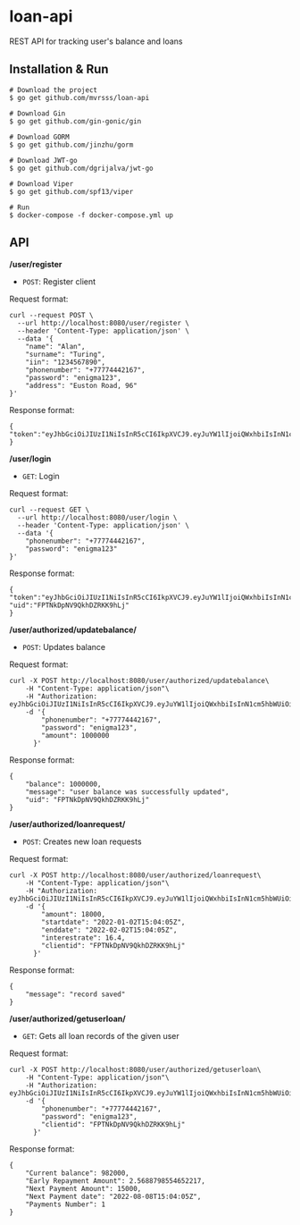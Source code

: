# loan-api
REST API for tracking user's balance and loans

## Installation & Run
```
# Download the project
$ go get github.com/mvrsss/loan-api

# Download Gin
$ go get github.com/gin-gonic/gin

# Download GORM
$ go get github.com/jinzhu/gorm

# Download JWT-go
$ go get github.com/dgrijalva/jwt-go

# Download Viper
$ go get github.com/spf13/viper

# Run
$ docker-compose -f docker-compose.yml up
```

## API
**/user/register**
* ```POST```: Register client

Request format:
```
curl --request POST \
  --url http://localhost:8080/user/register \
  --header 'Content-Type: application/json' \
  --data '{
    "name": "Alan",
    "surname": "Turing",
    "iin": "1234567890",
    "phonenumber": "+77774442167",
    "password": "enigma123",
    "address": "Euston Road, 96"
}'
```
Response format:
 ``` 
 { "token":"eyJhbGciOiJIUzI1NiIsInR5cCI6IkpXVCJ9.eyJuYW1lIjoiQWxhbiIsInN1cm5hbWUiOiJUdXJpbmciLCJpaW4iOiIxMjM0NTY3ODkwIiwicGhvbmVudW1iZXIiOiIrNzc3NzQ0NDIxNjciLCJleHAiOjE2NTE5NDg5NDF9.POhskhKz71umzuKq2i2eZ32Hoa1VRXaa5AjofdYmG6c"
 }
 ```
 
**/user/login**
* ```GET```: Login

Request format:
```
curl --request GET \
  --url http://localhost:8080/user/login \
  --header 'Content-Type: application/json' \
  --data '{
    "phonenumber": "+77774442167",
    "password": "enigma123"
}'
```
Response format:
```
{
"token":"eyJhbGciOiJIUzI1NiIsInR5cCI6IkpXVCJ9.eyJuYW1lIjoiQWxhbiIsInN1cm5hbWUiOiJUdXJpbmciLCJpaW4iOiIxMjM0NTY3ODkwIiwicGhvbmVudW1iZXIiOiIrNzc3NzQ0NDIxNjciLCJleHAiOjE2NTE5NDg5NDF9.POhskhKz71umzuKq2i2eZ32Hoa1VRXaa5AjofdYmG6c",
"uid":"FPTNkDpNV9QkhDZRKK9hLj"
}
```

**/user/authorized/updatebalance/**
* ```POST```: Updates balance

Request format:
```
curl -X POST http://localhost:8080/user/authorized/updatebalance\
	-H "Content-Type: application/json"\
	-H "Authorization: eyJhbGciOiJIUzI1NiIsInR5cCI6IkpXVCJ9.eyJuYW1lIjoiQWxhbiIsInN1cm5hbWUiOiJUdXJpbmciLCJpaW4iOiIxMjM0NTY3ODkwIiwicGhvbmVudW1iZXIiOiIrNzc3NzQ0NDIxNjciLCJleHAiOjE2NTE5NDg5NDF9.POhskhKz71umzuKq2i2eZ32Hoa1VRXaa5AjofdYmG6c"\
	-d '{ 
        "phonenumber": "+77774442167",
        "password": "enigma123",
        "amount": 1000000
      }'
```
Response format:
```
{
    "balance": 1000000,
    "message": "user balance was successfully updated",
    "uid": "FPTNkDpNV9QkhDZRKK9hLj"
}
```

**/user/authorized/loanrequest/**
* ```POST```: Creates new loan requests

Request format:
```
curl -X POST http://localhost:8080/user/authorized/loanrequest\
	-H "Content-Type: application/json"\
	-H "Authorization: eyJhbGciOiJIUzI1NiIsInR5cCI6IkpXVCJ9.eyJuYW1lIjoiQWxhbiIsInN1cm5hbWUiOiJUdXJpbmciLCJpaW4iOiIxMjM0NTY3ODkwIiwicGhvbmVudW1iZXIiOiIrNzc3NzQ0NDIxNjciLCJleHAiOjE2NTE5NDg5NDF9.POhskhKz71umzuKq2i2eZ32Hoa1VRXaa5AjofdYmG6c"\
	-d '{
        "amount": 18000,
        "startdate": "2022-01-02T15:04:05Z",
        "enddate": "2022-02-02T15:04:05Z",
        "interestrate": 16.4,
        "clientid": "FPTNkDpNV9QkhDZRKK9hLj"
      }'
```
Response format:
```
{
    "message": "record saved"
}
```

**/user/authorized/getuserloan/**
* ```GET```: Gets all loan records of the given user

Request format:
```
curl -X POST http://localhost:8080/user/authorized/getuserloan\
	-H "Content-Type: application/json"\
	-H "Authorization: eyJhbGciOiJIUzI1NiIsInR5cCI6IkpXVCJ9.eyJuYW1lIjoiQWxhbiIsInN1cm5hbWUiOiJUdXJpbmciLCJpaW4iOiIxMjM0NTY3ODkwIiwicGhvbmVudW1iZXIiOiIrNzc3NzQ0NDIxNjciLCJleHAiOjE2NTE5NDg5NDF9.POhskhKz71umzuKq2i2eZ32Hoa1VRXaa5AjofdYmG6c"\
	-d '{
        "phonenumber": "+77774442167",
        "password": "enigma123",
        "clientid": "FPTNkDpNV9QkhDZRKK9hLj"
      }'
```
Response format:
```
{
    "Current balance": 982000,
    "Early Repayment Amount": 2.5688798554652217,
    "Next Payment Amount": 15000,
    "Next Payment date": "2022-08-08T15:04:05Z",
    "Payments Number": 1
}
```
